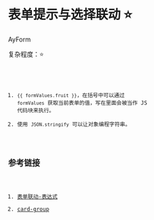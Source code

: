 # 表单提示与选择联动 ⭐️

<Badge>AyForm</Badge>

复杂程度：⭐️

<code src="./page/index.tsx" defaultShowCode />

1. `{{ formValues.fruit }}`，在括号中可以通过 `formValues` 获取当前表单的值，写在里面会被当作 JS 代码块来执行。
2. 使用 `JSON.stringify` 可以让对象编程字符串。

## 参考链接

1. [表单联动-表达式](/components/form#%E8%A1%A8%E5%8D%95%E8%81%94%E5%8A%A8-%E8%A1%A8%E8%BE%BE%E5%BC%8F)
2. [card-group](/components/form/ay-card-group)
